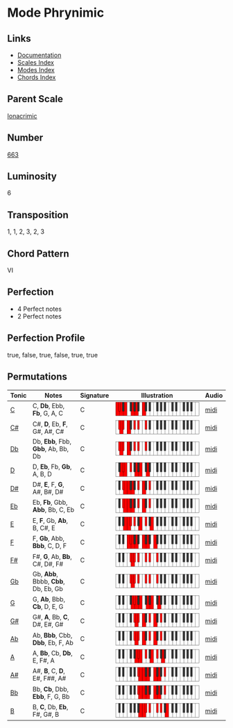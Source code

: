 # Mode Phrynimic

## Links

- [Documentation](README.md)
- [Scales Index](Scales.md)
- [Modes Index](Modes.md)
- [Chords Index](Chords.md)

## Parent Scale

[Ionacrimic](ScaleIonacrimic.md)

## Number

[663](https://ianring.com/musictheory/scales/663)

## Luminosity

6

## Transposition

1, 1, 2, 3, 2, 3

## Chord Pattern

VI

## Perfection

- 4 Perfect notes
- 2 Perfect notes

## Perfection Profile

true, false, true, false, true, true

## Permutations

| Tonic | Notes | Signature | Illustration | Audio |
|-------|-------|-----------|--------------|-------|
| [C](ModeCNaturalPhrynimic.md) | C, **Db**, Ebb, **Fb**, G, A, C | C | ![CNaturalPhrynimic](ModeCNaturalPhrynimic.png) | [midi](https://github.com/edipermadi/music/blob/main/docs/ModeCNaturalPhrynimic.mid?raw=true) |
| [C#](ModeCSharpPhrynimic.md) | C#, **D**, Eb, **F**, G#, A#, C# | C | ![CSharpPhrynimic](ModeCSharpPhrynimic.png) | [midi](https://github.com/edipermadi/music/blob/main/docs/ModeCSharpPhrynimic.mid?raw=true) |
| [Db](ModeDFlatPhrynimic.md) | Db, **Ebb**, Fbb, **Gbb**, Ab, Bb, Db | C | ![DFlatPhrynimic](ModeDFlatPhrynimic.png) | [midi](https://github.com/edipermadi/music/blob/main/docs/ModeDFlatPhrynimic.mid?raw=true) |
| [D](ModeDNaturalPhrynimic.md) | D, **Eb**, Fb, **Gb**, A, B, D | C | ![DNaturalPhrynimic](ModeDNaturalPhrynimic.png) | [midi](https://github.com/edipermadi/music/blob/main/docs/ModeDNaturalPhrynimic.mid?raw=true) |
| [D#](ModeDSharpPhrynimic.md) | D#, **E**, F, **G**, A#, B#, D# | C | ![DSharpPhrynimic](ModeDSharpPhrynimic.png) | [midi](https://github.com/edipermadi/music/blob/main/docs/ModeDSharpPhrynimic.mid?raw=true) |
| [Eb](ModeEFlatPhrynimic.md) | Eb, **Fb**, Gbb, **Abb**, Bb, C, Eb | C | ![EFlatPhrynimic](ModeEFlatPhrynimic.png) | [midi](https://github.com/edipermadi/music/blob/main/docs/ModeEFlatPhrynimic.mid?raw=true) |
| [E](ModeENaturalPhrynimic.md) | E, **F**, Gb, **Ab**, B, C#, E | C | ![ENaturalPhrynimic](ModeENaturalPhrynimic.png) | [midi](https://github.com/edipermadi/music/blob/main/docs/ModeENaturalPhrynimic.mid?raw=true) |
| [F](ModeFNaturalPhrynimic.md) | F, **Gb**, Abb, **Bbb**, C, D, F | C | ![FNaturalPhrynimic](ModeFNaturalPhrynimic.png) | [midi](https://github.com/edipermadi/music/blob/main/docs/ModeFNaturalPhrynimic.mid?raw=true) |
| [F#](ModeFSharpPhrynimic.md) | F#, **G**, Ab, **Bb**, C#, D#, F# | C | ![FSharpPhrynimic](ModeFSharpPhrynimic.png) | [midi](https://github.com/edipermadi/music/blob/main/docs/ModeFSharpPhrynimic.mid?raw=true) |
| [Gb](ModeGFlatPhrynimic.md) | Gb, **Abb**, Bbbb, **Cbb**, Db, Eb, Gb | C | ![GFlatPhrynimic](ModeGFlatPhrynimic.png) | [midi](https://github.com/edipermadi/music/blob/main/docs/ModeGFlatPhrynimic.mid?raw=true) |
| [G](ModeGNaturalPhrynimic.md) | G, **Ab**, Bbb, **Cb**, D, E, G | C | ![GNaturalPhrynimic](ModeGNaturalPhrynimic.png) | [midi](https://github.com/edipermadi/music/blob/main/docs/ModeGNaturalPhrynimic.mid?raw=true) |
| [G#](ModeGSharpPhrynimic.md) | G#, **A**, Bb, **C**, D#, E#, G# | C | ![GSharpPhrynimic](ModeGSharpPhrynimic.png) | [midi](https://github.com/edipermadi/music/blob/main/docs/ModeGSharpPhrynimic.mid?raw=true) |
| [Ab](ModeAFlatPhrynimic.md) | Ab, **Bbb**, Cbb, **Dbb**, Eb, F, Ab | C | ![AFlatPhrynimic](ModeAFlatPhrynimic.png) | [midi](https://github.com/edipermadi/music/blob/main/docs/ModeAFlatPhrynimic.mid?raw=true) |
| [A](ModeANaturalPhrynimic.md) | A, **Bb**, Cb, **Db**, E, F#, A | C | ![ANaturalPhrynimic](ModeANaturalPhrynimic.png) | [midi](https://github.com/edipermadi/music/blob/main/docs/ModeANaturalPhrynimic.mid?raw=true) |
| [A#](ModeASharpPhrynimic.md) | A#, **B**, C, **D**, E#, F##, A# | C | ![ASharpPhrynimic](ModeASharpPhrynimic.png) | [midi](https://github.com/edipermadi/music/blob/main/docs/ModeASharpPhrynimic.mid?raw=true) |
| [Bb](ModeBFlatPhrynimic.md) | Bb, **Cb**, Dbb, **Ebb**, F, G, Bb | C | ![BFlatPhrynimic](ModeBFlatPhrynimic.png) | [midi](https://github.com/edipermadi/music/blob/main/docs/ModeBFlatPhrynimic.mid?raw=true) |
| [B](ModeBNaturalPhrynimic.md) | B, **C**, Db, **Eb**, F#, G#, B | C | ![BNaturalPhrynimic](ModeBNaturalPhrynimic.png) | [midi](https://github.com/edipermadi/music/blob/main/docs/ModeBNaturalPhrynimic.mid?raw=true) |
